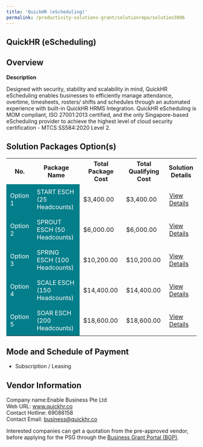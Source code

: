 ```yaml
---
title: 'QuickHR (eScheduling)'
permalink: /productivity-solutions-grant/solutionrepo/solution3896
---
```


## QuickHR (eScheduling)

## Overview

**Description**

Designed with security, stability and scalability in mind, QuickHR eScheduling enables businesses to efficiently manage attendance, overtime, timesheets, rosters/ shifts and schedules through an automated experience with built-in QuickHR HRMS Integration. QuickHR eScheduling is MOM compliant, ISO 27001:2013 certified, and the only Singapore-based eScheduling provider to achieve the highest level of cloud security certification - MTCS SS584:2020 Level 2.

## Solution Packages Option(s)

<table>
<tr>
<th><b>No.</b></th>
<th><b>Package Name</b></th>
<th><b>Total Package Cost</b></th>
<th><b>Total Qualifying Cost</b></th>
<th><b>Solution Details</b></th>
</tr>
<tr>
<td style='padding: 10px; background-color: #037E8A; color: #FFFFFF;'>Option 1</td>
<td style='padding: 10px; background-color: #037E8A; color: #FFFFFF;'>START ESCH (25 Headcounts)</td>
<td style='padding: 10px;'>$3,400.00</td>
<td style='padding: 10px;'>$3,400.00</td>
<td style='padding: 10px;'><a href='/images/psg/EnableBusiness_Desensitised_Annex_3_Part_1.pdf' target='_blank'>View Details</a></td>
</tr>
<tr>
<td style='padding: 10px; background-color: #037E8A; color: #FFFFFF;'>Option 2</td>
<td style='padding: 10px; background-color: #037E8A; color: #FFFFFF;'>SPROUT ESCH (50 Headcounts)</td>
<td style='padding: 10px;'>$6,000.00</td>
<td style='padding: 10px;'>$6,000.00</td>
<td style='padding: 10px;'><a href='/images/psg/EnableBusiness_Desensitised_Annex_3_Part_2.pdf' target='_blank'>View Details</a></td>
</tr>
<tr>
<td style='padding: 10px; background-color: #037E8A; color: #FFFFFF;'>Option 3</td>
<td style='padding: 10px; background-color: #037E8A; color: #FFFFFF;'>SPRING ESCH (100 Headcounts)</td>
<td style='padding: 10px;'>$10,200.00</td>
<td style='padding: 10px;'>$10,200.00</td>
<td style='padding: 10px;'><a href='/images/psg/EnableBusiness_Desensitised_Annex_3_Part_3.pdf' target='_blank'>View Details</a></td>
</tr>
<tr>
<td style='padding: 10px; background-color: #037E8A; color: #FFFFFF;'>Option 4</td>
<td style='padding: 10px; background-color: #037E8A; color: #FFFFFF;'>SCALE ESCH (150 Headcounts)</td>
<td style='padding: 10px;'>$14,400.00</td>
<td style='padding: 10px;'>$14,400.00</td>
<td style='padding: 10px;'><a href='/images/psg/EnableBusiness_Desensitised_Annex_3_Part_4.pdf' target='_blank'>View Details</a></td>
</tr>
<tr>
<td style='padding: 10px; background-color: #037E8A; color: #FFFFFF;'>Option 5</td>
<td style='padding: 10px; background-color: #037E8A; color: #FFFFFF;'>SOAR ESCH (200 Headcounts)</td>
<td style='padding: 10px;'>$18,600.00</td>
<td style='padding: 10px;'>$18,600.00</td>
<td style='padding: 10px;'><a href='/images/psg/EnableBusiness_Desensitised_Annex_3_Part_5.pdf' target='_blank'>View Details</a></td>
</tr>
</table>

## Mode and Schedule of Payment

 - Subscription / Leasing

## Vendor Information

 Company name:Enable Business Pte Ltd<br>Web URL: www.quickhr.co <br>Contact Hotline: 69088158 <br>Contact Email: business@quickhr.co 

Interested companies can get a quotation from the pre-approved vendor, before applying for the PSG through the <a href='https://www.businessgrants.gov.sg/' target='_blank' rel='noopener'>Business Grant Portal (BGP)</a>.

<script src="/jquery/resize-tables.js"></script>
